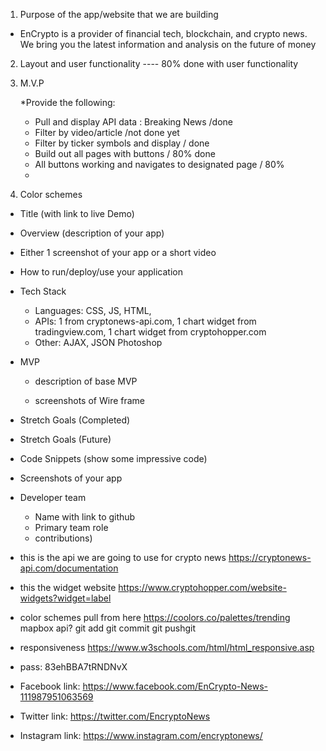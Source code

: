 1. Purpose of the app/website that we are building
- EnCrypto is a provider of financial tech, blockchain, and crypto news. We bring you the latest information and analysis on the future of money


2. Layout and user functionality 
---- 80% done with user functionality

3. M.V.P

    *Provide the following:
    - Pull and display API data : Breaking News /done 
    - Filter by video/article /not done yet 
    - Filter by ticker symbols and display / done 
    - Build out all pages with buttons / 80% done  
    - All buttons working and navigates to designated page / 80%
    - 
    



4. Color schemes 

* Title (with link to live Demo)

* Overview (description of your app)

* Either 1 screenshot of your app or a short video

* How to run/deploy/use your application

* Tech Stack
    * Languages: CSS, JS, HTML,   
    * APIs: 1 from cryptonews-api.com, 1 chart widget from tradingview.com, 1 chart widget from cryptohopper.com
    * Other: AJAX, JSON Photoshop

* MVP
    * description of base MVP
    
    * screenshots of Wire frame
    

* Stretch Goals (Completed)

* Stretch Goals (Future)

* Code Snippets (show some impressive code)


* Screenshots of your app

* Developer team
    * Name with link to github
    * Primary team role
    * contributions)

- this is the api we are going to use for crypto news
    https://cryptonews-api.com/documentation
 - this the widget website
    https://www.cryptohopper.com/website-widgets?widget=label

- color schemes pull from here 
    https://coolors.co/palettes/trending
    mapbox api?
    git add 
    git commit 
    git pushgit 

- responsiveness 
    https://www.w3schools.com/html/html_responsive.asp

- pass: 83ehBBA7tRNDNvX

- Facebook link: https://www.facebook.com/EnCrypto-News-111987951063569
- Twitter link: https://twitter.com/EncryptoNews
- Instagram link: https://www.instagram.com/encryptonews/